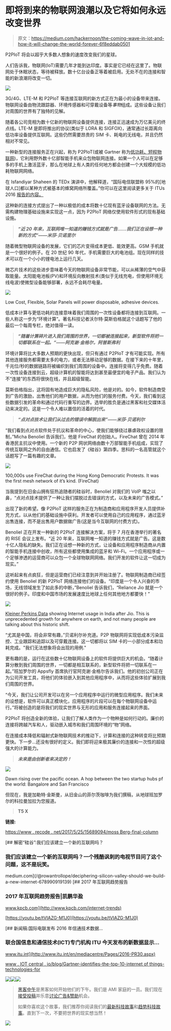 # 即将到来的物联网浪潮以及它将如何永远改变世界

> 原文：<https://medium.com/hackernoon/the-coming-wave-in-iot-and-how-it-will-change-the-world-forever-6f8eddab0501>

P2PIoT 将会以超乎大多数人想象的速度改变我们的星球。

人们告诉我，物联网(IoT)需要几年才能到达印度。事实是它已经在这里了。物联网处于休眠状态，等待被释放。数十亿台设备正等着被启用。无处不在的连接和智能的新浪潮将改变一切。

![](img/64fa4ff67616b9d6c62c8803e021c398.png)

3G/4G、LTE-M 和 P2PIoT 等连接互联网的新方式正在为最小的设备带来连接。物联网设备由物流跟踪器、环境传感器和可穿戴设备等*事物*组成。这些设备让我们对周围的世界有了独特的见解。

随着各公司竞相为数十亿新的物联网设备提供连接，连接正迅速成为万亿美元的终点线。LTE-M 是即将推出的协议(类似于 LORA 和 SIGFOX)，通常通过长距离向低功率设备提供互联网。这些仍然需要昂贵的 SIM 卡、耗电的无线电，并且仍然相对不常见。

一种新型的连接服务正在兴起，称为 P2PIoT(或被 Gartner 称为[低功耗、短程物联网](http://www.iotcentral.io/blog/gartner-identifies-the-top-10-internet-of-things-technologies-for))，它利用野外数十亿部智能手机来众包物联网连接。如果一个人可以在足够多的手机上激活蓝牙，那么在地球上有人类的任何地方都会创建一个大规模的低功耗物联网网络。

在 Isfandiyar Shaheen 的 TEDx 演讲中，他解释道，“国际电信联盟称 95%的[地球人口]都以某种方式被基本的蜂窝网络所覆盖。”你可以在这里阅读更多关于 ITUs 2016 [报告的内容。](http://www.itu.int/en/mediacentre/Pages/2016-PR30.aspx)

这种新的连接方式提出了一种以极低的成本将数十亿现有蓝牙设备联网的方法。无需构建物理基础设施来实现这一点，因为 P2PIoT 网络仅使用软件形式的现有基础设施。

> ***“近 20 年来，互联网唯一知道的赚钱方式就是广告……我们正在设想一种新的方式”——米莎·贝诺里尔***

随着微型物联网设备的发展，它们的芯片变得成本更低、能效更高。GSM 手机就是一个很好的例子。在 20 世纪 90 年代，手机需要巨大的电池组。现在同样的技术可以在一个小小的锂电池上运行几天。

微芯片技术的这些进步意味着今天的物联网设备非常节能，可以从稀薄的空气中获取能量。太阳能电池板(PV)和环境反向散射技术(类似于无线充电，但使用环境无线电波)使微型设备能够部署，永远不会耗尽电量。

![](img/e7043698b5ce165088dcecc67f3a2770.png)

Low Cost, Flexible, Solar Panels will power disposable, adhesive devices.

低成本计算与更低功耗的连接意味着我们周围的一次性设备都将连接到互联网。一些人称这一步为“环境计算”。著名科技记者沃尔特·莫斯伯格就这个话题写了他的最后一个每周专栏，绝对值得一读。

> ***“随着计算碎片进入我们周围的世界，一切都被连接起来，新型软件将把一切都联系在一起。”——阿克谢·金格尔，阿普斯弗利***

环境计算将比大多数人预期的更快出现，但只有通过 P2PIoT 才有可能实现。所有其他连接服务都需要太多的电力，或者无法移动足够的数据。在接下来的十年里，千兆位/秒的数据链路将被编织到我们周围的设备中。连接将变得几乎免费。随着一次性设备连接到云，超级计算机的智能将达到甚至最便宜的电子产品。我们认为不“连接”的东西将很快在线，并且超级智能。

莫斯伯格指出，这将固有地造成巨大的隐私风险，他是对的。如今，软件制造商受到广告的激励，出售他们的用户数据，从而为他们的服务付费。今天，我们看到这些数据引发的革命和通过代码行重写的边界。选举的胜负是通过黑客和社交媒体活动来决定的。这是一个令人难以置信的活着的时代。

> ***“点对点技术让我们从过去的错误中解脱出来”——米莎·贝诺利尔***

“我们看到点对点软件处于抗议和革命的中心，使我们能够绕过暴虐政权设置的限制，”Micha Benoliel 告诉我们，他是 FireChat 的创始人。FireChat 曾在 2014 年香港民主抗议中使用。一个新的 P2P 网状网络由数十万部智能手机组成，实现了传统互联网之外的自由通信。它也启发了《硅谷》第四季。思科的一名高管就这个话题写了一篇有趣的文章。

![](img/8819730894ec92769b3e9545b3840d3c.png)

100,000s use FireChat during the Hong Kong Democratic Protests. It was the first mesh network of it’s kind. (FireChat)

当我提到在旧金山拥有狂热追随者的硅谷时，Benoliel 对我们的 VoIP 嗤之以鼻，“点对点技术提供了一种让我们摆脱过去错误的方式，以及未来的广告模式。”

出现了新的希望。像 P2PIoT 这样的服务正在为制造商和应用程序开发人员提供补充方式，以从他们的基础设施中获利。开发者可以使用自己的应用程序，通过蓝牙出售连接，而不是出售用户数据做广告(这是当今互联网的付费方式)。

Benoliel 正在开发一种新的 P2PIoT 连接解决方案，将于 7 月在香港举行的著名的 RISE 会议上发布。“近 20 年来，互联网唯一知道的赚钱方式就是广告。这是数十亿人隐私的缺失。我们正在设想一种新的方式，让设备和应用程序制造商从内置的智能手机连接中创收，所有这些都使用集成的蓝牙和 Wi-Fi。一个应用程序或一个足够渗透的运营商可以众包一个全球物联网网络。我们开发的软件让这一切成为现实。”

这听起来有点疯狂，但是运营商们已经注意到并开始注册了。物联网制造商已经签约使用 Benoliel 的新 P2PIoT 网络连接他们的设备。“印度是一个令人兴奋的市场，无线领域发生了如此多的中断，”Benoliel 告诉我们，“Reliance Jio 就是一个很好的例子。印度和中国市场的发展速度比地球上任何其他地方都要快！”

![](img/f7b081093839fbdb4a6956b09507ebb1.png)

[Kleiner Perkins Data](http://www.kpcb.com/internet-trends) showing Internet usage in India after Jio. This is unprecedented growth for anywhere on earth, and not many people are talking about this historic shift.

“尤其是中国，将会非常有趣，”贝诺利尔补充道。P2P 物联网将实现低成本污染监控、工业跟踪和追踪以及可穿戴连接。这一切都将以 SIM 卡的一小部分成本和功耗完成。"我们无法想象将会出现的用例."

更有趣的是，运行在这些数十亿物联网设备上的软件将提供巨大的机会。“随着计算分散到我们周围的世界，一切都是相互联系的，新型软件将把一切联系在一起。”班加罗尔的 Appsfly 首席执行官阿克谢·金格尔告诉我们。他的初创公司正在为公司开发工具，将他们的体验嵌入到其他应用程序中，从而将这些体验扩展到我们周围的世界。

“今天，我们让公司开发可以在另一个应用程序中运行的微型应用程序。我们未来的设想是，软件可以真正模块化，应用程序的片段可以在每个物联网设备中运行。”将被创造的是将我们的现实世界与无形的应用和服务连接起来的界面。

P2PIoT 将创造全新的体验，让我们了解人类作为一个物种是如何行动的。廉价的连接将跨越汽车和人，驱动嵌入城市和我们周围环境的“物”网络。

在连接成本降低和辐射式新物联网技术的推动下，计算和连接的这种转变将比预期更快。下一步…还没有很好的定义。我们即将迎来极其廉价的连接和一次性的超级强大的计算能力。

> ***未来是由创新者来决定的！***

![](img/9aec06fbe2ac7089bcc3bda69e81c16e.png)

Dawn rising over the pacific ocean. A hop between the two startup hubs pf the world: Bangalore and San Francisco

但现在，我是加勒特·金斯曼，从旧金山的菲尔茨咖啡为我们撰稿，从地球班加罗尔的科拉曼加拉为您报道。

> **T5 X**

**链接:**

[https://www . recode . net/2017/5/25/15689094/moss Berg-final-column](https://www.recode.net/2017/5/25/15689094/mossberg-final-column)

[](/@rowantrollope/deciphering-silicon-valley-should-we-build-a-new-internet-678990919139) [## 解密“硅谷”:我们应该建立一个新的互联网吗？

### 我们应该建立一个新的互联网吗？一个残酷讽刺的电视节目问了这个问题，这不是玩笑。

medium.com](/@rowantrollope/deciphering-silicon-valley-should-we-build-a-new-internet-678990919139) [](http://www.kpcb.com/internet-trends) [## 2017 年互联网趋势报告

### 2017 年互联网趋势报告|凯鹏华盈

www.kpcb.com](http://www.kpcb.com/internet-trends) 

[https://youtu.be/tVIAZG-M1J0](https://youtu.be/tVIAZG-M1J0)

 [## 新闻稿:国际电联发布 2016 年信通技术数据...

### 联合国信息和通信技术(ICT)专门机构 ITU 今天发布的新数据显示…

www.itu.int](http://www.itu.int/en/mediacentre/Pages/2016-PR30.aspx) 

[www . IOT central . io/blog/Gartner-identifies-the-top-10-internet of things-technologies-for](http://www.iotcentral.io/blog/gartner-identifies-the-top-10-internet-of-things-technologies-for)

[![](img/50ef4044ecd4e250b5d50f368b775d38.png)](http://bit.ly/HackernoonFB)[![](img/979d9a46439d5aebbdcdca574e21dc81.png)](https://goo.gl/k7XYbx)[![](img/2930ba6bd2c12218fdbbf7e02c8746ff.png)](https://goo.gl/4ofytp)

> [黑客中午](http://bit.ly/Hackernoon)是黑客如何开始他们的下午。我们是 AMI 家庭的一员。我们现在[接受投稿](http://bit.ly/hackernoonsubmission)并乐意[讨论广告&赞助](mailto:partners@amipublications.com)机会。
> 
> 如果你喜欢这个故事，我们推荐你阅读我们的[最新科技故事](http://bit.ly/hackernoonlatestt)和[趋势科技故事](https://hackernoon.com/trending)。直到下一次，不要把世界的现实想当然！

![](img/be0ca55ba73a573dce11effb2ee80d56.png)
